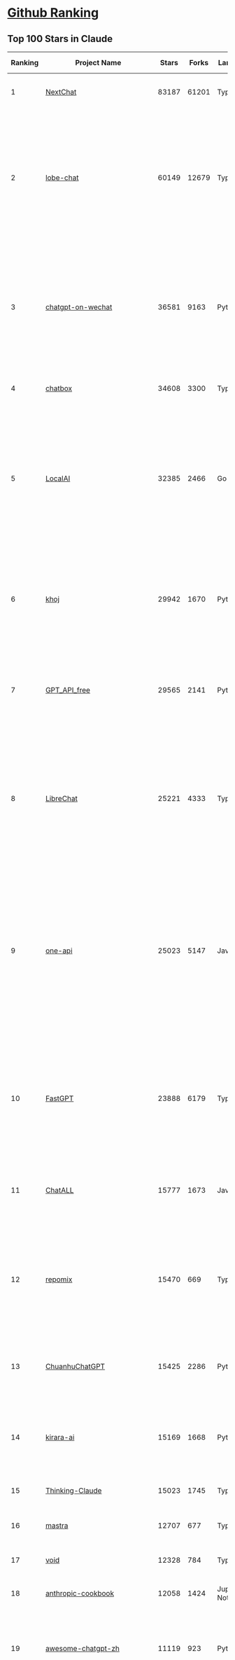 [Github Ranking](../README.md)
==========

## Top 100 Stars in Claude

| Ranking | Project Name | Stars | Forks | Language | Open Issues | Description | Last Commit |
| ------- | ------------ | ----- | ----- | -------- | ----------- | ----------- | ----------- |
| 1 | [NextChat](https://github.com/ChatGPTNextWeb/NextChat) | 83187 | 61201 | TypeScript | 626 | ✨ Light and Fast AI Assistant. Support: Web \| iOS \| MacOS \| Android \|  Linux \| Windows | 2025-04-19T08:00:42Z |
| 2 | [lobe-chat](https://github.com/lobehub/lobe-chat) | 60149 | 12679 | TypeScript | 725 | 🤯 Lobe Chat - an open-source, modern-design AI chat framework. Supports Multi AI Providers( OpenAI / Claude 3 / Gemini / Ollama / DeepSeek / Qwen), Knowledge Base (file upload / knowledge management / RAG ), Multi-Modals (Plugins/Artifacts) and Thinking. One-click FREE deployment of your private ChatGPT/ Claude / DeepSeek application. | 2025-05-06T00:30:53Z |
| 3 | [chatgpt-on-wechat](https://github.com/zhayujie/chatgpt-on-wechat) | 36581 | 9163 | Python | 290 | 基于大模型搭建的聊天机器人，同时支持 微信公众号、企业微信应用、飞书、钉钉 等接入，可选择GPT4.1/GPT-4o/GPT-o1/ DeepSeek/Claude/文心一言/讯飞星火/通义千问/ Gemini/GLM-4/Kimi/LinkAI，能处理文本、语音和图片，访问操作系统和互联网，支持基于自有知识库进行定制企业智能客服。 | 2025-04-20T09:22:54Z |
| 4 | [chatbox](https://github.com/chatboxai/chatbox) | 34608 | 3300 | TypeScript | 677 | User-friendly Desktop Client App for AI Models/LLMs (GPT, Claude, Gemini, Ollama...) | 2025-04-27T14:53:01Z |
| 5 | [LocalAI](https://github.com/mudler/LocalAI) | 32385 | 2466 | Go | 437 | :robot: The free, Open Source alternative to OpenAI, Claude and others. Self-hosted and local-first. Drop-in replacement for OpenAI,  running on consumer-grade hardware. No GPU required. Runs gguf, transformers, diffusers and many more models architectures. Features: Generate Text, Audio, Video, Images, Voice Cloning, Distributed, P2P inference | 2025-05-05T22:18:00Z |
| 6 | [khoj](https://github.com/khoj-ai/khoj) | 29942 | 1670 | Python | 67 | Your AI second brain. Self-hostable. Get answers from the web or your docs. Build custom agents, schedule automations, do deep research. Turn any online or local LLM into your personal, autonomous AI (gpt, claude, gemini, llama, qwen, mistral). Get started - free. | 2025-05-03T02:29:40Z |
| 7 | [GPT_API_free](https://github.com/chatanywhere/GPT_API_free) | 29565 | 2141 | Python | 10 | Free ChatGPT&DeepSeek API Key，免费ChatGPT&DeepSeek API。免费接入DeepSeek API和GPT4 API，支持 gpt \| deepseek \| claude \| gemini \| grok 等排名靠前的常用大模型。 | 2025-04-19T03:10:33Z |
| 8 | [LibreChat](https://github.com/danny-avila/LibreChat) | 25221 | 4333 | TypeScript | 147 | Enhanced ChatGPT Clone: Features Agents, DeepSeek, Anthropic, AWS, OpenAI, Assistants API, Azure, Groq, o1, GPT-4o, Mistral, OpenRouter, Vertex AI, Gemini, Artifacts, AI model switching, message search, Code Interpreter, langchain, DALL-E-3, OpenAPI Actions, Functions, Secure Multi-User Auth, Presets, open-source for self-hosting. Active project. | 2025-05-05T13:23:40Z |
| 9 | [one-api](https://github.com/songquanpeng/one-api) | 25023 | 5147 | JavaScript | 851 | LLM API 管理 & 分发系统，支持 OpenAI、Azure、Anthropic Claude、Google Gemini、DeepSeek、字节豆包、ChatGLM、文心一言、讯飞星火、通义千问、360 智脑、腾讯混元等主流模型，统一 API 适配，可用于 key 管理与二次分发。单可执行文件，提供 Docker 镜像，一键部署，开箱即用。LLM API management & key redistribution system, unifying multiple providers under a single API. Single binary, Docker-ready, with an English UI. | 2025-02-21T11:30:22Z |
| 10 | [FastGPT](https://github.com/labring/FastGPT) | 23888 | 6179 | TypeScript | 503 | FastGPT is a knowledge-based platform built on the LLMs, offers a comprehensive suite of out-of-the-box capabilities such as data processing, RAG retrieval, and visual AI workflow orchestration, letting you easily develop and deploy complex question-answering systems without the need for extensive setup or configuration. | 2025-05-05T10:44:56Z |
| 11 | [ChatALL](https://github.com/ai-shifu/ChatALL) | 15777 | 1673 | JavaScript | 222 |  Concurrently chat with ChatGPT, Bing Chat, Bard, Alpaca, Vicuna, Claude, ChatGLM, MOSS, 讯飞星火, 文心一言 and more, discover the best answers | 2025-04-20T18:12:53Z |
| 12 | [repomix](https://github.com/yamadashy/repomix) | 15470 | 669 | TypeScript | 76 | 📦 Repomix (formerly Repopack) is a powerful tool that packs your entire repository into a single, AI-friendly file. Perfect for when you need to feed your codebase to Large Language Models (LLMs) or other AI tools like Claude, ChatGPT, DeepSeek, Perplexity, Gemini, Gemma, Llama, Grok, and more. | 2025-05-06T03:40:54Z |
| 13 | [ChuanhuChatGPT](https://github.com/GaiZhenbiao/ChuanhuChatGPT) | 15425 | 2286 | Python | 122 | GUI for ChatGPT API and many LLMs. Supports agents, file-based QA, GPT finetuning and query with web search. All with a neat UI. | 2025-03-13T09:36:38Z |
| 14 | [kirara-ai](https://github.com/lss233/kirara-ai) | 15169 | 1668 | Python | 159 | 🤖 可 DIY 的 多模态 AI 聊天机器人 \| 🚀 快速接入 微信、 QQ、Telegram、等聊天平台 \| 🦈支持DeepSeek、Grok、Claude、Ollama、Gemini、OpenAI \| 工作流系统、网页搜索、AI画图、人设调教、虚拟女仆、语音对话 \|  | 2025-05-05T19:42:48Z |
| 15 | [Thinking-Claude](https://github.com/richards199999/Thinking-Claude) | 15023 | 1745 | TypeScript | 0 | Let your Claude able to think | 2025-03-10T04:02:46Z |
| 16 | [mastra](https://github.com/mastra-ai/mastra) | 12707 | 677 | TypeScript | 89 | The TypeScript AI agent framework. ⚡ Assistants, RAG, observability. Supports any LLM: GPT-4, Claude, Gemini, Llama. | 2025-05-06T02:29:48Z |
| 17 | [void](https://github.com/voideditor/void) | 12328 | 784 | TypeScript | 37 | None | 2025-05-06T00:17:57Z |
| 18 | [anthropic-cookbook](https://github.com/anthropics/anthropic-cookbook) | 12058 | 1424 | Jupyter Notebook | 29 | A collection of notebooks/recipes showcasing some fun and effective ways of using Claude. | 2025-04-17T17:17:25Z |
| 19 | [awesome-chatgpt-zh](https://github.com/EmbraceAGI/awesome-chatgpt-zh) | 11119 | 923 | Python | 0 | ChatGPT 中文指南🔥，ChatGPT 中文调教指南，指令指南，应用开发指南，精选资源清单，更好的使用 chatGPT 让你的生产力 up up up! 🚀 | 2024-11-05T10:24:21Z |
| 20 | [claude-engineer](https://github.com/Doriandarko/claude-engineer) | 10985 | 1165 | Python | 12 | Claude Engineer is an interactive command-line interface (CLI) that leverages the power of Anthropic's Claude-3.5-Sonnet model to assist with software development tasks.This framework enables Claude to generate and manage its own tools, continuously expanding its capabilities through conversation. Available both as a CLI and a modern web interface | 2024-12-12T22:08:15Z |
| 21 | [LangBot](https://github.com/RockChinQ/LangBot) | 10902 | 817 | Python | 92 | 😎简单易用、🧩丰富生态 - 大模型原生即时通信机器人平台 \| 适配 QQ / 微信（企业微信、个人微信）/ 飞书 / 钉钉 / Discord / Telegram / Slack 等平台 \| 支持 ChatGPT、DeepSeek、Dify、Claude、Gemini、xAI、PPIO、Ollama、LM Studio、阿里云百炼、火山方舟、SiliconFlow、Qwen、Moonshot、ChatGLM、SillyTraven、MCP 等 LLM 的机器人 / Agent \| LLM-based instant messaging bots platform, supports Discord, Telegram, WeChat, Lark, DingTalk, QQ, Slack | 2025-05-06T03:34:56Z |
| 22 | [coai](https://github.com/coaidev/coai) | 8302 | 1114 | TypeScript | 18 | 🚀 Next Generation AI One-Stop Internationalization Solution. 🚀 下一代 AI 一站式 B/C 端解决方案，支持 OpenAI，Midjourney，Claude，讯飞星火，Stable Diffusion，DALL·E，ChatGLM，通义千问，腾讯混元，360 智脑，百川 AI，火山方舟，新必应，Gemini，Moonshot 等模型，支持对话分享，自定义预设，云端同步，模型市场，支持弹性计费和订阅计划模式，支持图片解析，支持联网搜索，支持模型缓存，丰富美观的后台管理与仪表盘数据统计。 | 2025-04-30T19:12:53Z |
| 23 | [claude-code](https://github.com/anthropics/claude-code) | 8301 | 451 | Shell | 360 | Claude Code is an agentic coding tool that lives in your terminal, understands your codebase, and helps you code faster by executing routine tasks, explaining complex code, and handling git workflows - all through natural language commands. | 2025-05-05T22:53:29Z |
| 24 | [claude-task-master](https://github.com/eyaltoledano/claude-task-master) | 7875 | 815 | JavaScript | 80 | An AI-powered task-management system you can drop into Cursor, Lovable, Windsurf, Roo, and others. | 2025-05-03T19:24:39Z |
| 25 | [Noi](https://github.com/lencx/Noi) | 7487 | 565 | JavaScript | 147 | 🚀 Power Your World with AI - Explore, Extend, Empower. | 2025-05-01T02:21:25Z |
| 26 | [Upsonic](https://github.com/Upsonic/Upsonic) | 7416 | 690 | Python | 36 | The most reliable AI agent framework that supports MCP. | 2025-05-05T17:53:17Z |
| 27 | [new-api](https://github.com/QuantumNous/new-api) | 7190 | 1412 | Go | 166 | AI模型接口管理与分发系统，支持将多种大模型转为统一格式调用，支持OpenAI、Claude等格式，可供个人或者企业内部管理与分发渠道使用，本项目基于One API二次开发。🍥 The next-generation LLM gateway and AI asset management system supports multiple languages. | 2025-05-05T17:38:47Z |
| 28 | [BlackFriday-GPTs-Prompts](https://github.com/friuns2/BlackFriday-GPTs-Prompts) | 6630 | 1033 | None | 86 | List of free GPTs that doesn't require plus subscription  | 2024-11-08T11:03:14Z |
| 29 | [aichat](https://github.com/sigoden/aichat) | 6621 | 429 | Rust | 0 | All-in-one LLM CLI tool featuring Shell Assistant, Chat-REPL, RAG, AI Tools & Agents, with access to OpenAI, Claude, Gemini, Ollama, Groq, and more. | 2025-05-02T00:17:55Z |
| 30 | [opencommit](https://github.com/di-sukharev/opencommit) | 6615 | 354 | JavaScript | 148 | GPT wrapper for git — generate commit messages with an LLM in 1 sec — works best with Claude 3.5 — supports local models too | 2025-05-03T09:06:21Z |
| 31 | [promptfoo](https://github.com/promptfoo/promptfoo) | 6417 | 521 | TypeScript | 158 | Test your prompts, agents, and RAGs. Red teaming, pentesting, and vulnerability scanning for LLMs. Compare performance of GPT, Claude, Gemini, Llama, and more. Simple declarative configs with command line and CI/CD integration. | 2025-05-05T19:45:17Z |
| 32 | [llamacoder](https://github.com/Nutlope/llamacoder) | 5961 | 1385 | TypeScript | 39 | Open source Claude Artifacts – built with Llama 3.1 405B | 2025-04-08T15:15:38Z |
| 33 | [deep-searcher](https://github.com/zilliztech/deep-searcher) | 5825 | 572 | Python | 32 | Open Source Deep Research Alternative to Reason and Search on Private Data. Written in Python. | 2025-04-29T10:08:46Z |
| 34 | [code2prompt](https://github.com/mufeedvh/code2prompt) | 5554 | 317 | MDX | 7 | A CLI tool to convert your codebase into a single LLM prompt with source tree, prompt templating, and token counting. | 2025-05-05T19:07:06Z |
| 35 | [fragments](https://github.com/e2b-dev/fragments) | 5320 | 693 | TypeScript | 7 | Open-source Next.js template for building apps that are fully generated by AI. By E2B. | 2025-04-23T11:55:37Z |
| 36 | [opencompass](https://github.com/open-compass/opencompass) | 5284 | 558 | Python | 299 | OpenCompass is an LLM evaluation platform, supporting a wide range of models (Llama3, Mistral, InternLM2,GPT-4,LLaMa2, Qwen,GLM, Claude, etc) over 100+ datasets. | 2025-04-30T09:12:34Z |
| 37 | [deepclaude](https://github.com/getAsterisk/deepclaude) | 5092 | 399 | Rust | 45 | A high-performance LLM inference API and Chat UI that integrates DeepSeek R1's CoT reasoning traces with Anthropic Claude models. | 2025-02-04T22:55:51Z |
| 38 | [fastapi_mcp](https://github.com/tadata-org/fastapi_mcp) | 4339 | 369 | Python | 36 | Expose your FastAPI endpoints as Model Context Protocol (MCP) tools, with Auth! | 2025-04-28T16:01:55Z |
| 39 | [GodMode](https://github.com/smol-ai/GodMode) | 4261 | 336 | TypeScript | 50 | AI Chat Browser: Fast, Full webapp access to ChatGPT / Claude / Bard / Bing / Llama2! I use this 20 times a day. | 2024-07-29T00:31:03Z |
| 40 | [maestro](https://github.com/Doriandarko/maestro) | 4229 | 653 | Python | 32 | A framework for Claude Opus to intelligently orchestrate subagents. | 2024-07-01T06:49:15Z |
| 41 | [bot-on-anything](https://github.com/zhayujie/bot-on-anything) | 4069 | 925 | Python | 263 | A large model-based chatbot builder that can quickly integrate AI models (including ChatGPT, Claude, Gemini) into various software applications (such as Telegram, Gmail, Slack, and websites). | 2025-01-03T14:13:51Z |
| 42 | [obsidian-smart-connections](https://github.com/brianpetro/obsidian-smart-connections) | 3610 | 208 | JavaScript | 354 | Chat with your notes & see links to related content with AI embeddings. Use local models or 100+ via APIs like Claude, Gemini, ChatGPT & Llama 3 | 2025-05-03T18:37:58Z |
| 43 | [casibase](https://github.com/casibase/casibase) | 3563 | 419 | Go | 27 | ⚡️AI Cloud OS: Open-source enterprise-level AI knowledge base and MCP (model-context-protocol)/A2A (agent-to-agent) management platform with admin UI, user management and Single-Sign-On⚡️, supports ChatGPT, Claude, Llama, Ollama, HuggingFace, etc., chat bot demo: https://ai.casibase.com, admin UI demo: https://ai-admin.casibase.com | 2025-05-05T15:32:37Z |
| 44 | [codecompanion.nvim](https://github.com/olimorris/codecompanion.nvim) | 3551 | 201 | Lua | 2 | ✨ AI-powered coding, seamlessly in Neovim | 2025-05-05T19:28:08Z |
| 45 | [every-chatgpt-gui](https://github.com/billmei/every-chatgpt-gui) | 3442 | 244 | None | 4 | Every front-end GUI client for ChatGPT, Claude, and other LLMs | 2025-05-02T02:24:21Z |
| 46 | [mcp-playwright](https://github.com/executeautomation/mcp-playwright) | 3410 | 274 | TypeScript | 21 | Playwright Model Context Protocol Server - Tool to automate Browsers and APIs in Claude Desktop, Cline, Cursor IDE and More 🔌 | 2025-04-22T22:00:52Z |
| 47 | [free-llm-api-resources](https://github.com/cheahjs/free-llm-api-resources) | 3083 | 267 | Python | 4 | A list of free LLM inference resources accessible via API. | 2025-05-03T08:30:57Z |
| 48 | [Awesome-ChatGPT-prompts-ZH_CN](https://github.com/L1Xu4n/Awesome-ChatGPT-prompts-ZH_CN) | 3009 | 165 | None | 12 | 如何将ChatGPT调教成一只猫娘 | 2023-07-18T15:57:44Z |
| 49 | [firecrawl-mcp-server](https://github.com/mendableai/firecrawl-mcp-server) | 2923 | 270 | JavaScript | 23 | Official Firecrawl MCP Server - Adds powerful web scraping to Cursor, Claude and any other LLM clients. | 2025-04-24T22:57:57Z |
| 50 | [claude-coder](https://github.com/kodu-ai/claude-coder) | 2919 | 138 | TypeScript | 20 | Kodu is an autonomous coding agent that lives in your IDE. It is a VSCode extension that can help you build your dream project step by step by leveraging the latest technologies in automated coding agents  | 2025-04-30T10:21:02Z |
| 51 | [aide](https://github.com/nicepkg/aide) | 2575 | 177 | TypeScript | 32 | Conquer Any Code in VSCode: One-Click Comments, Conversions, UI-to-Code, and AI Batch Processing of Files! 在 VSCode 中征服任何代码：一键注释、转换、UI 图生成代码、AI 批量处理文件！💪 | 2025-05-06T02:52:46Z |
| 52 | [DeepClaude](https://github.com/ErlichLiu/DeepClaude) | 2561 | 493 | Python | 25 | Unleash Next-Level AI! 🚀  💻 Code Generation: DeepSeek r1 + Claude 3.7 Sonnet - Unparalleled Performance! 📝 Content Creation: DeepSeek r1 + Gemini 2.5 Pro - Superior Quality! 🔌 OpenAI-Compatible. 🌊 Streaming & Non-Streaming Support.  ✨ Experience the Future of AI – Today! Click to Try Now! ✨ | 2025-04-03T11:51:59Z |
| 53 | [poe-api](https://github.com/ading2210/poe-api) | 2502 | 313 | Python | 39 | [UNMAINTAINED] A reverse engineered Python API wrapper for Quora's Poe, which provides free access to ChatGPT, GPT-4, and Claude. | 2023-09-18T04:56:52Z |
| 54 | [DesktopCommanderMCP](https://github.com/wonderwhy-er/DesktopCommanderMCP) | 2491 | 265 | TypeScript | 21 | This is MCP server for Claude that gives it terminal control, file system search and diff file editing capabilities | 2025-05-05T15:45:24Z |
| 55 | [CL4R1T4S](https://github.com/elder-plinius/CL4R1T4S) | 2425 | 715 | None | 3 | SYSTEM PROMPT TRANSPARENCY FOR ALL - CHATGPT, GEMINI, GROK, CLAUDE, PERPLEXITY, CURSOR, WINDSURF, DEVIN, REPLIT, AND MORE! | 2025-04-28T18:52:46Z |
| 56 | [opencode](https://github.com/opencode-ai/opencode) | 2367 | 154 | Go | 26 | None | 2025-05-05T07:40:58Z |
| 57 | [awesome-claude-prompts](https://github.com/langgptai/awesome-claude-prompts) | 2361 | 224 | None | 0 | This repo includes Claude prompt curation to use Claude better. | 2025-03-01T00:29:09Z |
| 58 | [VLMEvalKit](https://github.com/open-compass/VLMEvalKit) | 2304 | 349 | Python | 95 | Open-source evaluation toolkit of large multi-modality models (LMMs), support 220+ LMMs, 80+ benchmarks | 2025-05-03T14:11:05Z |
| 59 | [griptape](https://github.com/griptape-ai/griptape) | 2282 | 190 | Python | 60 | Modular Python framework for AI agents and workflows with chain-of-thought reasoning, tools, and memory.  | 2025-05-05T20:57:57Z |
| 60 | [ruby_llm](https://github.com/crmne/ruby_llm) | 2158 | 107 | Ruby | 38 | Stop juggling AI SDKs! RubyLLM offers one delightful Ruby interface for OpenAI, Anthropic, Gemini, Bedrock, OpenRouter, DeepSeek, Ollama & compatible APIs. Chat, Vision, Audio, PDF, Images, Embeddings, Tools, Streaming & Rails integration. | 2025-05-05T19:37:28Z |
| 61 | [elia](https://github.com/darrenburns/elia) | 2135 | 131 | Python | 12 | A snappy, keyboard-centric terminal user interface for interacting with large language models. Chat with ChatGPT, Claude, Llama 3, Phi 3, Mistral, Gemma and more. | 2024-10-10T19:12:52Z |
| 62 | [git-mcp](https://github.com/idosal/git-mcp) | 2068 | 120 | TypeScript | 17 | Put an end to code hallucinations! GitMCP is a free, open-source, remote MCP server for any GitHub project | 2025-04-29T16:30:26Z |
| 63 | [unity-mcp](https://github.com/justinpbarnett/unity-mcp) | 1889 | 262 | C# | 32 | A Unity MCP server that allows MCP clients like Claude Desktop or Cursor to perform Unity Editor actions. | 2025-04-09T13:19:24Z |
| 64 | [dialoqbase](https://github.com/n4ze3m/dialoqbase) | 1753 | 276 | TypeScript | 39 | Create chatbots with ease | 2024-10-15T14:24:20Z |
| 65 | [Awesome-MCP-ZH](https://github.com/yzfly/Awesome-MCP-ZH) | 1731 | 90 | None | 0 | MCP 资源精选， MCP指南，Claude MCP，MCP Servers, MCP Clients | 2025-04-30T00:32:08Z |
| 66 | [tokencost](https://github.com/AgentOps-AI/tokencost) | 1650 | 73 | Python | 14 | Easy token price estimates for 400+ LLMs. TokenOps. | 2025-04-14T06:41:50Z |
| 67 | [awesome-ai-system-prompts](https://github.com/dontriskit/awesome-ai-system-prompts) | 1620 | 182 | TypeScript | 1 | 🧠 Curated collection of system prompts for top AI tools. Perfect for AI agent builders and prompt engineers. Incuding: ChatGPT, Claude, Perplexity, Manus, Claude-Code, Loveable, v0, Grok, same new, windsurf, notion, and MetaAI.  | 2025-05-05T23:36:30Z |
| 68 | [Thinking_in_Java_MindMapping](https://github.com/LjyYano/Thinking_in_Java_MindMapping) | 1605 | 461 | None | 0 | 编程笔记、观影指南、读书笔记、生活感悟、Switch 游戏 | 2025-04-22T07:02:13Z |
| 69 | [papersgpt-for-zotero](https://github.com/papersgpt/papersgpt-for-zotero) | 1564 | 48 | JavaScript | 40 | Zotero chat PDF with AI, DeepSeek, GPT 4.1, ChatGPT, Claude, Gemini, Qwen3 | 2025-04-29T11:15:02Z |
| 70 | [GalTransl](https://github.com/GalTransl/GalTransl) | 1528 | 101 | Python | 24 | 支持GPT-4/Claude/Deepseek/Sakura等大语言模型的Galgame自动化翻译解决方案  Automated translation solution for visual novels supporting GPT-4/Claude/Deepseek/Sakura | 2025-05-05T23:44:00Z |
| 71 | [exa-mcp-server](https://github.com/exa-labs/exa-mcp-server) | 1497 | 124 | TypeScript | 7 | Claude can perform Web Search \| Exa with MCP (Model Context Protocol) | 2025-05-05T08:57:49Z |
| 72 | [ax](https://github.com/ax-llm/ax) | 1453 | 109 | TypeScript | 10 | The "official" unofficial DSPy framework. Build LLM powered agents and other workflows, based on the Stanford DSP paper. | 2025-05-03T18:35:29Z |
| 73 | [DevDocs](https://github.com/cyberagiinc/DevDocs) | 1451 | 138 | TypeScript | 7 | Completely free, private, UI based Tech Documentation MCP server. Designed for coders and software developers in mind. Easily integrate into Cursor, Windsurf, Cline, Roo Code, Claude Desktop App  | 2025-04-28T01:59:07Z |
| 74 | [AIChatWeb](https://github.com/Nanjiren01/AIChatWeb) | 1443 | 398 | TypeScript | 20 | 在ChatGPT-Next-Web的基础上，增加注册登录，额度限制，邀请，敏感词，支付，基于docker一键部署。提供后台管理系统，可配置标题、欢迎词、额度不足提醒、公告 | 2024-07-19T07:23:42Z |
| 75 | [prism](https://github.com/prism-php/prism) | 1331 | 107 | PHP | 18 | A unified interface for working with LLMs in Laravel | 2025-05-05T21:59:50Z |
| 76 | [Agently](https://github.com/AgentEra/Agently) | 1323 | 150 | Python | 27 | [GenAI Application Development Framework]  🚀 Build GenAI application quick and easy 💬 Easy to interact with GenAI agent in code using structure data and chained-calls syntax 🧩 Use Agently Workflow to manage complex GenAI working logic 🔀 Switch to any model without rewrite application code | 2025-05-04T13:37:50Z |
| 77 | [mcp](https://github.com/BrowserMCP/mcp) | 1316 | 67 | TypeScript | 20 | Browser MCP is a Model Context Provider (MCP) server that allows AI applications to control your browser | 2025-04-24T21:49:44Z |
| 78 | [claude-to-chatgpt](https://github.com/jtsang4/claude-to-chatgpt) | 1291 | 152 | Python | 10 | This project converts the API of Anthropic's Claude model to the OpenAI Chat API format. | 2024-08-18T08:35:25Z |
| 79 | [PandoraHelper](https://github.com/nianhua99/PandoraHelper) | 1275 | 174 | TypeScript | 6 | 使用 PandoraHelper 轻松和你的小伙伴共享 ChatGPT Plus/Claude Pro 服务！ | 2025-02-24T09:10:11Z |
| 80 | [AISuperDomain](https://github.com/win4r/AISuperDomain) | 1264 | 223 | C# | 34 | Aila(AI超元域): The premier AI integration tool for Windows, macOS, and Android. Ask once, get answers from 10+ AIs like ChatGPT, Gemini, Claude3, Copilot, Poe, perplexity and more. Features customizable AI and prompts. | 2025-03-29T13:30:57Z |
| 81 | [modelfusion](https://github.com/vercel/modelfusion) | 1261 | 90 | TypeScript | 33 | The TypeScript library for building AI applications. | 2024-07-19T15:17:19Z |
| 82 | [ChatChat](https://github.com/okisdev/ChatChat) | 1254 | 216 | TypeScript | 3 | Chat Chat, your own unified chat and search to AI platform, with a simple and easy to use interface. | 2025-05-06T02:51:28Z |
| 83 | [spacy-llm](https://github.com/explosion/spacy-llm) | 1240 | 95 | Python | 37 | 🦙 Integrating LLMs into structured NLP pipelines | 2025-01-08T22:26:19Z |
| 84 | [codemcp](https://github.com/ezyang/codemcp) | 1237 | 99 | Python | 34 | Coding assistant MCP for Claude Desktop | 2025-05-06T01:59:27Z |
| 85 | [aws-genai-llm-chatbot](https://github.com/aws-samples/aws-genai-llm-chatbot) | 1235 | 374 | TypeScript | 26 | A modular and comprehensive solution to deploy a Multi-LLM and Multi-RAG powered chatbot (Amazon Bedrock, Anthropic, HuggingFace, OpenAI, Meta, AI21, Cohere, Mistral) using AWS CDK on AWS | 2025-05-02T08:29:10Z |
| 86 | [sage](https://github.com/Storia-AI/sage) | 1228 | 108 | Python | 23 | Chat with any codebase in under two minutes \| Fully local or via third-party APIs | 2024-11-11T04:49:34Z |
| 87 | [claude-prompt-generator](https://github.com/aws-samples/claude-prompt-generator) | 1218 | 110 | Python | 1 | None | 2024-10-10T21:34:35Z |
| 88 | [gp.nvim](https://github.com/Robitx/gp.nvim) | 1157 | 96 | Lua | 42 | Gp.nvim (GPT prompt) Neovim AI plugin: ChatGPT sessions & Instructable text/code operations & Speech to text [OpenAI, Ollama, Anthropic, ..] | 2025-04-08T21:18:30Z |
| 89 | [kubb](https://github.com/kubb-labs/kubb) | 1119 | 89 | TypeScript | 15 | The ultimate toolkit for working with APIs. | 2025-05-05T20:05:49Z |
| 90 | [bedrock-chat](https://github.com/aws-samples/bedrock-chat) | 1114 | 423 | TypeScript | 112 | AWS-native chatbot using Bedrock | 2025-05-01T09:56:38Z |
| 91 | [open-computer-use](https://github.com/e2b-dev/open-computer-use) | 1096 | 143 | Python | 6 | AI computer use powered by open source LLMs and E2B Desktop Sandbox | 2025-03-13T07:46:24Z |
| 92 | [APIPark](https://github.com/APIParkLab/APIPark) | 1088 | 153 | TypeScript | 61 | 🦄云原生、超高性能 AI&API网关，LLM API 管理、分发系统、开放平台，支持所有AI API，不限于OpenAI、Azure、Anthropic Claude、Google Gemini、DeepSeek、字节豆包、ChatGLM、文心一言、讯飞星火、通义千问、360 智脑、腾讯混元等主流模型，统一 API 请求和返回，API申请与审批，调用统计、负载均衡、多模型灾备。一键部署，开箱即用。Cloud native, ultra-high performance AI&API gateway, LLM API management, distribution system, open platform, supporting all AI APIs. | 2025-05-06T03:09:33Z |
| 93 | [poe-api-wrapper](https://github.com/snowby666/poe-api-wrapper) | 1081 | 144 | Python | 27 | 👾 A Python API wrapper for Poe.com. With this, you will have free access to GPT-4, Claude, Llama, Gemini, Mistral and more! 🚀 | 2025-03-07T20:07:31Z |
| 94 | [chatgpt-shell](https://github.com/xenodium/chatgpt-shell) | 1038 | 92 | Emacs Lisp | 44 | A multi-llm Emacs shell (ChatGPT, Claude, DeepSeek, Gemini, Kagi, Ollama, Perplexity) + editing integrations | 2025-04-29T08:09:03Z |
| 95 | [langchat](https://github.com/TyCoding/langchat) | 1038 | 214 | Java | 7 | LangChat: Java LLMs/AI Project, Supports Multi AI Providers( Gitee AI/ 智谱清言 / 阿里通义 / 百度千帆 / DeepSeek / 抖音豆包 / 零一万物 / 讯飞星火 / OpenAI / Gemini / Ollama / Azure / Claude 等大模型), Java生态下AI大模型产品解决方案，快速构建企业级AI知识库、AI机器人应用 | 2025-04-03T08:57:02Z |
| 96 | [ChatGPT-Telegram-Bot](https://github.com/yym68686/ChatGPT-Telegram-Bot) | 1020 | 331 | Python | 9 | TeleChat: 🤖️ an AI chat Telegram bot can Web Search Powered by GPT-3.5/4/4 Turbo/4o, DALL·E 3, Groq, Gemini 1.5 Pro/Flash and the official Claude2.1/3/3.5 API using Python on Zeabur, fly.io and Replit. | 2025-05-03T00:37:25Z |
| 97 | [py-gpt](https://github.com/szczyglis-dev/py-gpt) | 1014 | 192 | Python | 23 | Desktop AI Assistant powered by o1, o3, GPT-4, GPT-4 Vision, Gemini, Claude, Llama 3, DeepSeek, Bielik, DALL-E,  chat, vision, voice control, image generation and analysis, agents, command execution, file upload/download, speech synthesis and recognition, access to Web, memory, presets, assistants, plugins, and more. Linux, Windows, Mac | 2025-03-06T02:28:15Z |
| 98 | [RisuAI](https://github.com/kwaroran/RisuAI) | 1010 | 176 | TypeScript | 67 | Make your own story. User-friendly software for LLM roleplaying | 2025-04-28T07:44:43Z |
| 99 | [AIaW](https://github.com/NitroRCr/AIaW) | 1003 | 85 | Vue | 12 | AI as Workspace - A better AI (LLM) client. Full-featured, lightweight. Support multiple workspaces, plugin system, cross-platform, local first + real-time cloud sync, Artifacts, MCP \| 更好的 AI 客户端 | 2025-05-03T15:02:53Z |
| 100 | [generative-ai-use-cases](https://github.com/aws-samples/generative-ai-use-cases) | 987 | 237 | TypeScript | 45 | Application implementation with business use cases for safely utilizing generative AI in business operations | 2025-05-06T01:11:19Z |

